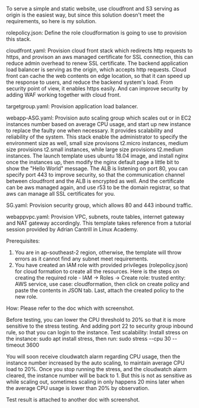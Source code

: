 To serve a simple and static website, use cloudfront and S3 serving as origin is the easiest way, but since this solution doesn't meet the requirements, so here is my solution.

rolepolicy.json:
Define the role cloudformation is going to use to provision this stack.

cloudfront.yaml:
Provision cloud front stack which redirects http requests to https, and provison an aws managed certificate for SSL connection, this can reduce admin overhead to renew SSL certificate.
The backend application load balancer is serving as the origin, which accepts http requests.
Cloud front can cache the web contents on edge location, so that it can speed up the response to users, and reduce the backend system's load. From security point of view, it enables https easily. And can improve security by adding WAF working together with cloud front.

targetgroup.yaml:
Provision application load balancer.

webapp-ASG.yaml:
Provision auto scaling group which scales out or in EC2 instances number based on average CPU usage, and start up new instance to replace the faulty one when necessary. It provides scalability and reliability of the system.
This stack enable the administrator to specify the environment size as well, small size provisons t2.micro instances, medium size provisions t2.small instances, while large size provisions t2.medium instances.
The launch template uses ubuntu 18.04 image, and install nginx once the instances up, then modify the nginx default page a little bit to show the "Hello World" message.
The ALB is listening on port 80, you can specify port 443 to improve security, so that the communication channel between cloudfront and the ALB is encrypted as well. And the certificate can be aws managed again, and use r53 to be the domain registrar, so that aws can manage all SSL certificates for you.

SG.yaml:
Provision security group, which allows 80 and 443 inbound traffic.

webappvpc.yaml:
Provision VPC, subnets, route tables, internet gateway and NAT gateway accordingly.
This template takes reference from a tutorial session provided by Adrian Cantrill in Linux Academy.


Prerequisites:
1. You are in ap-southeast-2 region, otherwise, the template will throw errors as it cannot find any subnet meet requirements.
2. You have created an IAM role with provided privileges (rolepolicy.json) for cloud formation to create all the resources.
   Here is the steps on creating the required role -
   IAM -> Roles -> Create role: trusted entity: AWS service, use case: cloudformation, then click on create policy and paste the contents in JSON tab.
   Last, attach the created policy to the new role.

How:
Please refer to the doc which with screenshot.

Before testing, you can lower the CPU threshold to 20% so that it is more sensitive to the stress testing.
And adding port 22 to security group inbound rule, so that you can login to the instance.
Test scalability:
Install stress on the instance: sudo apt install stress,
then run: sudo stress --cpu 30 --timeout 3600

You will soon receive cloudwatch alarm regarding CPU usage, then the instance number increased by the auto scaling, to maintain average CPU load to 20%.
Once you stop running the stress, and the cloudwatch alarm cleared, the instance number will be back to 1. But this is not as sensitive as while scaling out, sometimes scaling in only happens 20 mins later when the average CPU usage is lower than 20% by observation.

Test result is attached to another doc with screenshot.
